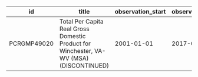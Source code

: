| id          | title                                                                                   | observation_start   | observation_end   |
|-------------|-----------------------------------------------------------------------------------------|---------------------|-------------------|
| PCRGMP49020 | Total Per Capita Real Gross Domestic Product for Winchester, VA-WV (MSA) (DISCONTINUED) | 2001-01-01          | 2017-01-01        |